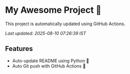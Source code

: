 # My Awesome Project 🚀

This project is automatically updated using GitHub Actions.

_Last updated: 2025-08-10 07:26:39 IST_

## Features
- Auto-update README using Python 🐍
- Auto Git push with GitHub Actions 🤖
